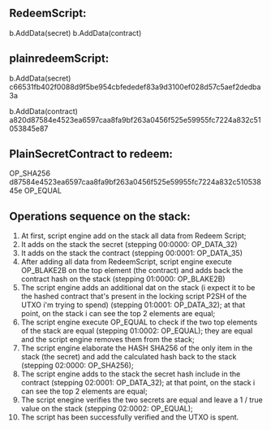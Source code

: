 ## RedeemScript:

b.AddData(secret)
b.AddData(contract)


## plainredeemScript: 
 
b.AddData(secret)
c66531fb402f0088d9f5be954cbfededef83a9d3100ef028d57c5aef2dedba3a 

b.AddData(contract)
a820d87584e4523ea6597caa8fa9bf263a0456f525e59955fc7224a832c51053845e87


## PlainSecretContract to redeem: 

OP_SHA256
d87584e4523ea6597caa8fa9bf263a0456f525e59955fc7224a832c51053845e 
OP_EQUAL


## Operations sequence on the stack:
1. At first, script engine add on the stack all data from Redeem Script;
2. It adds on the stack the secret (stepping 00:0000: OP_DATA_32)
3. It adds on the stack the contract (stepping 00:0001: OP_DATA_35)
4. After adding all data from RedeemScript, script engine execute OP_BLAKE2B on the top element (the contract) and adds back the contract hash on the stack (stepping 01:0000: OP_BLAKE2B)
5. The script engine adds an additional dat on the stack (i expect it to be the hashed contract that's present in the locking script P2SH of the UTXO i'm trying to spend) (stepping 01:0001: OP_DATA_32); at that point, on the stack i can see the top 2 elements are equal;
6. The script engine execute OP_EQUAL to check if the two top elements of the stack are equal (stepping 01:0002: OP_EQUAL); they are equal and the script engine removes them from the stack;
7. The script engine elaborate the HASH SHA256 of the only item in the stack (the secret) and add the calculated hash back to the stack (stepping 02:0000: OP_SHA256);
8.  The script engine adds to the stack the secret hash include in the contract (stepping 02:0001: OP_DATA_32); at that point, on the stack i can see the top 2 elements are equal;
9.  The script enegine verifies the two secrets are equal and leave a 1 / true value on the stack (stepping 02:0002: OP_EQUAL);
10. The script has been successfully verified and the UTXO is spent.


